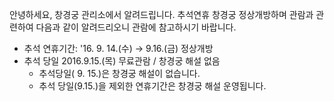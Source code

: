 안녕하세요, 창경궁 관리소에서 알려드립니다. 추석연휴 창경궁 정상개방하며 관람과 관련하여 다음과 같이 알려드리오니 관람에 참고하시기 바랍니다.

- 추석 연휴기간: '16. 9. 14.(수) → 9.16.(금) 정상개방
- 추석 당일 2016.9.15.(목) 무료관람 / 창경궁 해설 없음
  - 추석당일( 9. 15.)은 창경궁 해설이 없습니다.
  - 추석 당일(9.15.)을 제외한 연휴기간은 창경궁 해설 운영됩니다.
